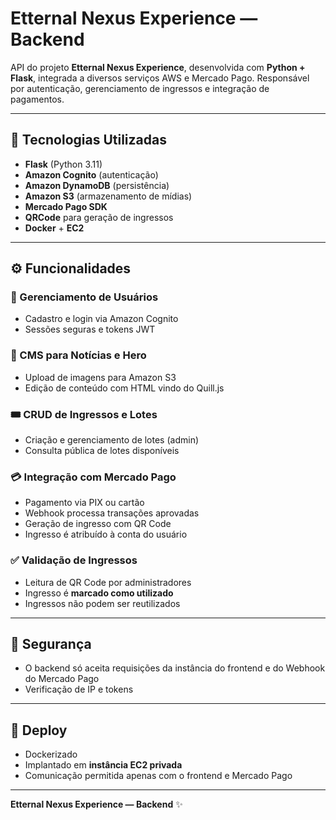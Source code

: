 # Etternal Nexus Experience — Backend

API do projeto **Etternal Nexus Experience**, desenvolvida com **Python + Flask**, integrada a diversos serviços AWS e Mercado Pago. Responsável por autenticação, gerenciamento de ingressos e integração de pagamentos.

---

## 🧰 Tecnologias Utilizadas

- **Flask** (Python 3.11)
- **Amazon Cognito** (autenticação)
- **Amazon DynamoDB** (persistência)
- **Amazon S3** (armazenamento de mídias)
- **Mercado Pago SDK**
- **QRCode** para geração de ingressos
- **Docker** + **EC2**

---

## ⚙️ Funcionalidades

### 👥 Gerenciamento de Usuários

- Cadastro e login via Amazon Cognito
- Sessões seguras e tokens JWT

### 📰 CMS para Notícias e Hero

- Upload de imagens para Amazon S3
- Edição de conteúdo com HTML vindo do Quill.js

### 🎟️ CRUD de Ingressos e Lotes

- Criação e gerenciamento de lotes (admin)
- Consulta pública de lotes disponíveis

### 💳 Integração com Mercado Pago

- Pagamento via PIX ou cartão
- Webhook processa transações aprovadas
- Geração de ingresso com QR Code
- Ingresso é atribuído à conta do usuário

### ✅ Validação de Ingressos

- Leitura de QR Code por administradores
- Ingresso é **marcado como utilizado**
- Ingressos não podem ser reutilizados

---

## 🔐 Segurança

- O backend só aceita requisições da instância do frontend e do Webhook do Mercado Pago
- Verificação de IP e tokens

---

## 🐳 Deploy

- Dockerizado
- Implantado em **instância EC2 privada**
- Comunicação permitida apenas com o frontend e Mercado Pago

---

**Etternal Nexus Experience — Backend** ✨
